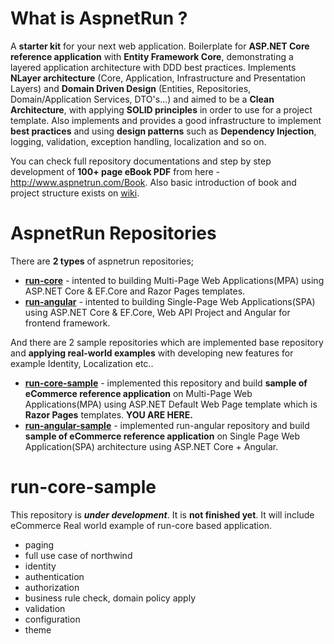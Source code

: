 # What is AspnetRun ?
A **starter kit** for your next web application. Boilerplate for **ASP.NET Core reference application** with **Entity Framework Core**, demonstrating a layered application architecture with DDD best practices. Implements **NLayer architecture** (Core, Application, Infrastructure and Presentation Layers) and **Domain Driven Design** (Entities, Repositories, Domain/Application Services, DTO's...) 
and aimed to be a **Clean Architecture**, with applying **SOLID principles** in order to use for a project template. 
Also implements and provides a good infrastructure to implement **best practices** and using **design patterns** such as **Dependency Injection**, logging, validation, exception handling, localization and so on.

You can check full repository documentations and step by step development of **100+ page eBook PDF** from here - http://www.aspnetrun.com/Book. Also basic introduction of book and project structure exists on [wiki](https://github.com/aspnetrun/run-core/wiki). 

# AspnetRun Repositories
There are **2 types** of aspnetrun repositories;
* **[run-core](https://github.com/aspnetrun/run-core)** - intented to building Multi-Page Web Applications(MPA) using ASP.NET Core & EF.Core and Razor Pages templates. 
* **[run-angular](https://github.com/aspnetrun/run-angular)** - intented to building Single-Page Web Applications(SPA) using ASP.NET Core & EF.Core, Web API Project and Angular for frontend framework. 

And there are 2 sample repositories which are implemented base repository and **applying real-world examples** with developing new features for example Identity, Localization etc..
* **[run-core-sample](https://github.com/aspnetrun/run-core-sample)** - implemented this repository and build **sample of eCommerce reference application** on Multi-Page Web Applications(MPA) using ASP.NET Default Web Page template which is **Razor Pages** templates. **YOU ARE HERE.**
* **[run-angular-sample](https://github.com/aspnetrun/run-angular-sample)** - implemented run-angular repository and build **sample of eCommerce reference application** on Single Page Web Application(SPA) architecture using ASP.NET Core + Angular.

# run-core-sample
This repository is ***under development***. It is **not finished yet**.
It will include eCommerce Real world example of run-core based application.

* paging
* full use case of northwind
* identity
* authentication
* authorization
* business rule check, domain policy apply
* validation
* configuration
* theme
